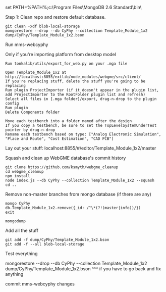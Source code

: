 set PATH=%PATH%;c:\Program Files\MongoDB 2.6 Standard\bin\

Step 1: Clean repo and restore default database.
    
    git clean -xdf blob-local-storage
    mongorestore --drop --db CyPhy --collection Template_Module_1x2 dump/CyPhy/Template_Module_1x2.bson

Run mms-webcyphy

Only if you're importing platform from desktop model

    Run tonkalib/utils/export_for_web.py on your .mga file

    Open Template_Module_1x2 at http://localhost:8855/extlib/node_modules/webgme/src/client/
    If you're replacing stuff, delete the stuff you're going to be replacing
    Run plugin ProjectImporter (if it doesn't appear in the plugin list, add ProjectImporter to the RootFolder plugin list and refresh)
    Select all files in [.mga folder]/export, drag-n-drop to the plugin config
    Run plugin
    Delete Components folder

    Move each testbench into a folder named after the design
    If you copy a testbench, be sure to set the TopLevelSystemUnderTest pointer by drag-n-drop
    Rename each testbench based on type: ["Analog Electronic Simulation", "Place and Route", "Cost Estimation", "CAD PCB"]

Lay out your stuff: localhost:8855/#/editor/Template_Module_1x2/master

Squash and clean up WebGME database's commit history

    git clone https://github.com/ksmyth/webgme_cleanup
    cd webgme_cleanup
    npm install
    node index.js --db CyPhy --collection Template_Module_1x2 --squash
    cd ..
    
Remove non-master branches from mongo database (if there are any)

    mongo CyPhy
    db.Template_Module_1x2.remove({_id: /^\*(?!(master|info))/})
    exit

    mongodump

Add all the stuff

    git add -f dump/CyPhy/Template_Module_1x2.bson
    git add -f --all blob-local-storage


Test everything

mongorestore --drop --db CyPhy --collection Template_Module_1x2 dump/CyPhy/Template_Module_1x2.bson
^^^ if you have to go back and fix anything

commit mms-webcyphy changes